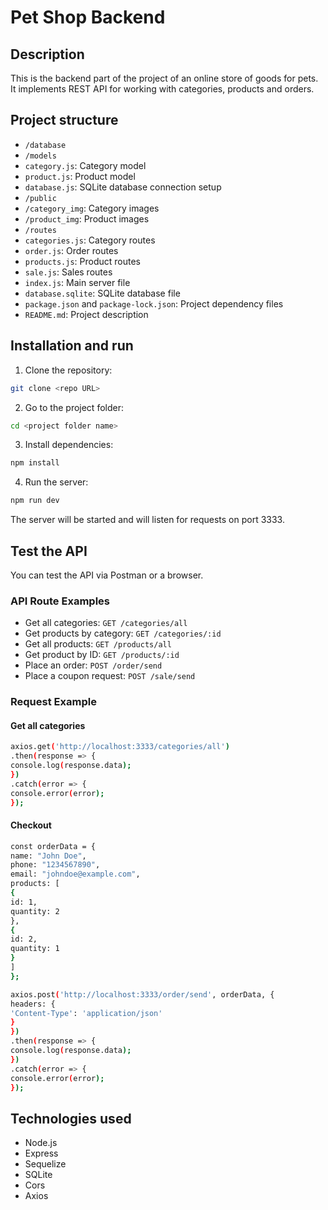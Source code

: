 # Pet Shop Backend

## Description

This is the backend part of the project of an online store of goods for pets. It implements REST API for working with categories, products and orders.

## Project structure

- `/database`
- `/models`
- `category.js`: Category model
- `product.js`: Product model
- `database.js`: SQLite database connection setup
- `/public`
- `/category_img`: Category images
- `/product_img`: Product images
- `/routes`
- `categories.js`: Category routes
- `order.js`: Order routes
- `products.js`: Product routes
- `sale.js`: Sales routes
- `index.js`: Main server file
- `database.sqlite`: SQLite database file
- `package.json` and `package-lock.json`: Project dependency files
- `README.md`: Project description

## Installation and run

1. Clone the repository:

```bash
git clone <repo URL>
```

2. Go to the project folder:

```bash
cd <project folder name>
```

3. Install dependencies:

```bash
npm install
```

4. Run the server:

```bash
npm run dev
```

The server will be started and will listen for requests on port 3333.

## Test the API

You can test the API via Postman or a browser.

### API Route Examples

- Get all categories: `GET /categories/all`
- Get products by category: `GET /categories/:id`
- Get all products: `GET /products/all`
- Get product by ID: `GET /products/:id`
- Place an order: `POST /order/send`
- Place a coupon request: `POST /sale/send`

### Request Example

#### Get all categories

```bash
axios.get('http://localhost:3333/categories/all')
.then(response => {
console.log(response.data);
})
.catch(error => {
console.error(error);
});
```

#### Checkout

```bash
const orderData = {
name: "John Doe",
phone: "1234567890",
email: "johndoe@example.com",
products: [
{
id: 1,
quantity: 2
},
{
id: 2,
quantity: 1
}
]
};

axios.post('http://localhost:3333/order/send', orderData, {
headers: {
'Content-Type': 'application/json'
}
})
.then(response => {
console.log(response.data);
})
.catch(error => {
console.error(error);
});
```

## Technologies used

- Node.js
- Express
- Sequelize
- SQLite
- Cors
- Axios
